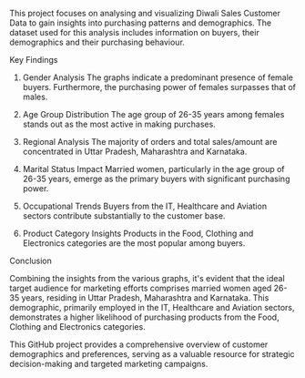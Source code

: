 This project focuses on analysing and visualizing Diwali Sales Customer Data to gain insights into purchasing patterns and demographics. The dataset used for this analysis includes information on buyers, their demographics and their purchasing behaviour.

Key Findings

1. Gender Analysis
The graphs indicate a predominant presence of female buyers. Furthermore, the purchasing power of females surpasses that of males.

2. Age Group Distribution
The age group of 26-35 years among females stands out as the most active in making purchases.

3. Regional Analysis
The majority of orders and total sales/amount are concentrated in Uttar Pradesh, Maharashtra and Karnataka.

4. Marital Status Impact
Married women, particularly in the age group of 26-35 years, emerge as the primary buyers with significant purchasing power.

5. Occupational Trends
Buyers from the IT, Healthcare and Aviation sectors contribute substantially to the customer base.

6. Product Category Insights
Products in the Food, Clothing and Electronics categories are the most popular among buyers.

Conclusion

Combining the insights from the various graphs, it's evident that the ideal target audience for marketing efforts comprises married women aged 26-35 years, residing in Uttar Pradesh, Maharashtra and Karnataka. This demographic, primarily employed in the IT, Healthcare and Aviation sectors, demonstrates a higher likelihood of purchasing products from the Food, Clothing and Electronics categories.

This GitHub project provides a comprehensive overview of customer demographics and preferences, serving as a valuable resource for strategic decision-making and targeted marketing campaigns.
